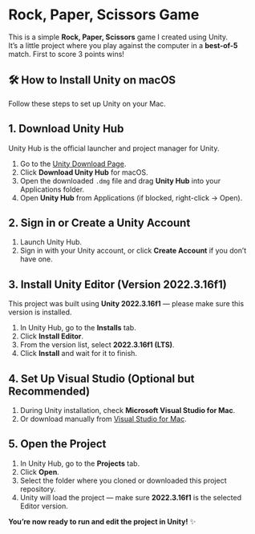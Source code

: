 # Rock, Paper, Scissors Game

This is a simple **Rock, Paper, Scissors** game I created using Unity.  
It’s a little project where you play against the computer in a **best-of-5** match. 
First to score 3 points wins!


## 🛠 How to Install Unity on macOS

Follow these steps to set up Unity on your Mac.

## 1. Download Unity Hub
Unity Hub is the official launcher and project manager for Unity.

1. Go to the [Unity Download Page](https://unity.com/download).
2. Click **Download Unity Hub** for macOS.
3. Open the downloaded `.dmg` file and drag **Unity Hub** into your Applications folder.
4. Open **Unity Hub** from Applications (if blocked, right-click → Open).

## 2. Sign in or Create a Unity Account
1. Launch Unity Hub.
2. Sign in with your Unity account, or click **Create Account** if you don’t have one.

## 3. Install Unity Editor (Version 2022.3.16f1)
This project was built using **Unity 2022.3.16f1** — please make sure this version is installed.

1. In Unity Hub, go to the **Installs** tab.
2. Click **Install Editor**.
3. From the version list, select **2022.3.16f1 (LTS)**.
4. Click **Install** and wait for it to finish.

## 4. Set Up Visual Studio (Optional but Recommended)
1. During Unity installation, check **Microsoft Visual Studio for Mac**.
2. Or download manually from [Visual Studio for Mac](https://visualstudio.microsoft.com/vs/mac/).

## 5. Open the Project
1. In Unity Hub, go to the **Projects** tab.
2. Click **Open**.
3. Select the folder where you cloned or downloaded this project repository.
4. Unity will load the project — make sure **2022.3.16f1** is the selected Editor version.

**You’re now ready to run and edit the project in Unity!** ✨
